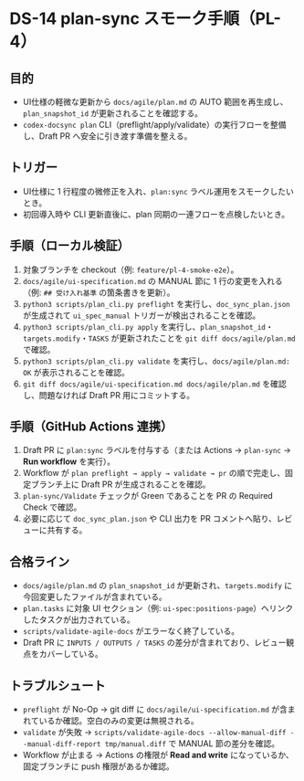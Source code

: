 # DS-14 plan-sync スモーク手順（PL-4）

## 目的
- UI仕様の軽微な更新から `docs/agile/plan.md` の AUTO 範囲を再生成し、`plan_snapshot_id` が更新されることを確認する。
- `codex-docsync plan` CLI（preflight/apply/validate）の実行フローを整備し、Draft PR へ安全に引き渡す準備を整える。

## トリガー
- UI仕様に 1 行程度の微修正を入れ、`plan:sync` ラベル運用をスモークしたいとき。
- 初回導入時や CLI 更新直後に、plan 同期の一連フローを点検したいとき。

## 手順（ローカル検証）
1. 対象ブランチを checkout（例: `feature/pl-4-smoke-e2e`）。
2. `docs/agile/ui-specification.md` の MANUAL 節に 1 行の変更を入れる（例: `## 受け入れ基準` の箇条書きを更新）。
3. `python3 scripts/plan_cli.py preflight` を実行し、`doc_sync_plan.json` が生成されて `ui_spec_manual` トリガーが検出されることを確認。
4. `python3 scripts/plan_cli.py apply` を実行し、`plan_snapshot_id`・`targets.modify`・`TASKS` が更新されたことを `git diff docs/agile/plan.md` で確認。
5. `python3 scripts/plan_cli.py validate` を実行し、`docs/agile/plan.md: OK` が表示されることを確認。
6. `git diff docs/agile/ui-specification.md docs/agile/plan.md` を確認し、問題なければ Draft PR 用にコミットする。

## 手順（GitHub Actions 連携）
1. Draft PR に `plan:sync` ラベルを付与する（または Actions → `plan-sync` → **Run workflow** を実行）。
2. Workflow が `plan preflight → apply → validate → pr` の順で完走し、固定ブランチ上に Draft PR が生成されることを確認。
3. `plan-sync/Validate` チェックが Green であることを PR の Required Check で確認。
4. 必要に応じて `doc_sync_plan.json` や CLI 出力を PR コメントへ貼り、レビューに共有する。

## 合格ライン
- `docs/agile/plan.md` の `plan_snapshot_id` が更新され、`targets.modify` に今回変更したファイルが含まれている。
- `plan.tasks` に対象 UI セクション（例: `ui-spec:positions-page`）へリンクしたタスクが出力されている。
- `scripts/validate-agile-docs` がエラーなく終了している。
- Draft PR に `INPUTS / OUTPUTS / TASKS` の差分が含まれており、レビュー観点をカバーしている。

## トラブルシュート
- `preflight` が No-Op → git diff に `docs/agile/ui-specification.md` が含まれているか確認。空白のみの変更は無視される。
- `validate` が失敗 → `scripts/validate-agile-docs --allow-manual-diff --manual-diff-report tmp/manual.diff` で MANUAL 節の差分を確認。
- Workflow が止まる → Actions の権限が **Read and write** になっているか、固定ブランチに push 権限があるか確認。
